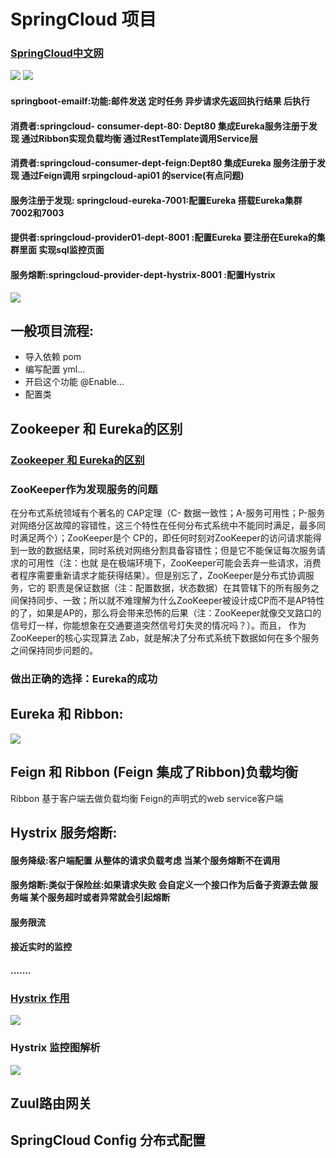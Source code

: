 # SpringCloud 项目

### [SpringCloud中文网](https://www.springcloud.cc/)
![](https://spring.io/img/homepage/diagram-distributed-systems.svg)
![](http://small-howe.cn-bj.ufileos.com/4f5655b4-0c1e-4443-a565-5470f34c6dfb.png?UCloudPublicKey=TOKEN_7728f428-03f0-4a5f-b3fd-e5632771d02e&Signature=NZt4dNJseytuQHV%2FzP90Qxqyq%2FA%3D&Expires=1890280839)

#### springboot-emailf:功能:邮件发送  定时任务  异步请求先返回执行结果 后执行

#### 消费者:springcloud- consumer-dept-80: Dept80 集成Eureka服务注册于发现 通过Ribbon实现负载均衡  通过RestTemplate调用Service层
#### 消费者:springcloud-consumer-dept-feign:Dept80 集成Eureka 服务注册于发现  通过Feign调用 srpingcloud-api01 的service(有点问题)

#### 服务注册于发现: springcloud-eureka-7001:配置Eureka 搭载Eureka集群 7002和7003


#### 提供者:springcloud-provider01-dept-8001 :配置Eureka 要注册在Eureka的集群里面 实现sql监控页面


#### 服务熔断:springcloud-provider-dept-hystrix-8001 :配置Hystrix 



![](https://oscimg.oschina.net/oscnet/a60f3008dd96969889fb9e2e6652800636e.jpg)
## 一般项目流程:
- 导入依赖      pom
- 编写配置     yml...
- 开启这个功能  @Enable...
- 配置类
## Zookeeper 和 Eureka的区别
### [Zookeeper 和 Eureka的区别](https://www.cnblogs.com/u013533289/p/11629059.html)  
### ZooKeeper作为发现服务的问题
在分布式系统领域有个著名的 CAP定理（C- 数据一致性；A-服务可用性；P-服务对网络分区故障的容错性，这三个特性在任何分布式系统中不能同时满足，最多同时满足两个）；ZooKeeper是个 CP的，即任何时刻对ZooKeeper的访问请求能得到一致的数据结果，同时系统对网络分割具备容错性；但是它不能保证每次服务请求的可用性（注：也就 是在极端环境下，ZooKeeper可能会丢弃一些请求，消费者程序需要重新请求才能获得结果）。但是别忘了，ZooKeeper是分布式协调服务，它的 职责是保证数据（注：配置数据，状态数据）在其管辖下的所有服务之间保持同步、一致；所以就不难理解为什么ZooKeeper被设计成CP而不是AP特性 的了，如果是AP的，那么将会带来恐怖的后果（注：ZooKeeper就像交叉路口的信号灯一样，你能想象在交通要道突然信号灯失灵的情况吗？）。而且， 作为ZooKeeper的核心实现算法 Zab，就是解决了分布式系统下数据如何在多个服务之间保持同步问题的。
### 做出正确的选择：Eureka的成功
## Eureka 和 Ribbon:
![](http://small-howe.cn-bj.ufileos.com/26a04598-d82b-476b-9019-884f8b01f5ff.png?UCloudPublicKey=TOKEN_7728f428-03f0-4a5f-b3fd-e5632771d02e&Signature=znWbJGOVAWrESeFUcv%2FudM%2Fz2%2Fk%3D&Expires=1890026105)

## Feign 和 Ribbon (Feign 集成了Ribbon)负载均衡
Ribbon 基于客户端去做负载均衡
Feign的声明式的web service客户端

## Hystrix 服务熔断:
#### 服务降级:客户端配置  从整体的请求负载考虑 当某个服务熔断不在调用
#### 服务熔断:类似于保险丝:如果请求失败 会自定义一个接口作为后备子资源去做  服务端  某个服务超时或者异常就会引起熔断
#### 服务限流
#### 接近实时的监控
#### .......

### [Hystrix 作用](https://www.cnblogs.com/cjsblog/p/9391819.html)
![](https://images2018.cnblogs.com/blog/874963/201807/874963-20180730172725624-245631738.png)
### Hystrix 监控图解析
![](https://ws2.sinaimg.cn/large/006tNc79ly1fqeflypfdaj30o80cldhq.jpg)


## Zuul路由网关




## SpringCloud Config 分布式配置



